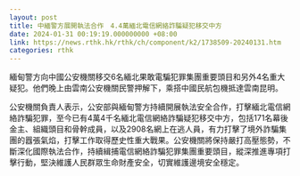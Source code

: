 ```yaml
---
layout: post
title: 中緬警方展開執法合作　4.4萬緬北電信網絡詐騙疑犯移交中方
date: 2024-01-31 00:19:19.000000000 +08:00
link: https://news.rthk.hk/rthk/ch/component/k2/1738509-20240131.htm
categories: rthk
---
```


緬甸警方向中國公安機關移交6名緬北果敢電騙犯罪集團重要頭目和另外4名重大疑犯。他們晚上由雲南公安機關民警押解下，乘搭中國民航包機抵達雲南昆明。

公安機關負責人表示，公安部與緬甸警方持續開展執法安全合作，打擊緬北電信網絡詐騙犯罪，至今已有4萬4千名緬北電信網絡詐騙疑犯移交中方，包括171名幕後金主、組織頭目和骨幹成員，以及2908名網上在逃人員，有力打擊了境外詐騙集團的囂張氣焰，打擊工作取得歷史性重大戰果。公安機關將保持嚴打高壓態勢，不斷深化國際執法合作，持續緝捕電信網絡詐騙犯罪集團重要頭目，縱深推進專項打擊行動，堅決維護人民群眾生命財產安全，切實維護邊境安全穩定。
